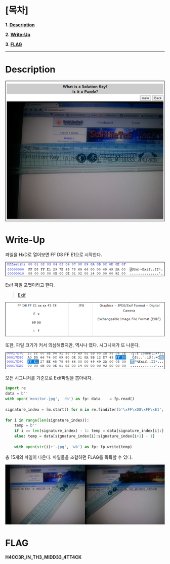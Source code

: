 # [목차]
**1. [Description](#Description)**

**2. [Write-Up](#Write-Up)**

**3. [FLAG](#FLAG)**


***


# **Description**

![](images/2022-01-03-03-03-27.png)


# **Write-Up**

파일을 HxD로 열어보면 FF D8 FF E1으로 시작한다.

![](images/2022-01-03-03-03-41.png)

Exif 파일 포맷이라고 한다.

> [Exif](http://forensic-proof.com/archives/300)

![](images/2022-01-03-03-03-59.png)

또한, 파일 크기가 커서 의심해봤지만, 역시나 였다. 시그니처가 또 나온다.

![](images/2022-01-03-03-04-04.png)

모든 시그니처를 기준으로 Exif파일을 뽑아내자.

```python
import re
data = b''
with open('monitor.jpg', 'rb') as fp: data    = fp.read()

signature_index = [m.start() for m in re.finditer(b'\xFF\xD8\xFF\xE1', data)]

for i in range(len(signature_index)):
    temp = b''
    if i == len(signature_index) - 1: temp = data[signature_index[i]:]
    else: temp = data[signature_index[i]:signature_index[i+1] - 1]

    with open(str(i)+'.jpg', 'wb') as fp: fp.write(temp)
```
총 15개의 파일이 나온다. 파일들을 조합하면 FLAG를 획득할 수 있다.

![](images/2022-01-03-03-04-16.png)


# **FLAG**

**H4CC3R_IN_TH3_MIDD33_4TT4CK**